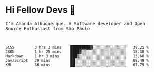 # Hi Fellow Devs :wave:
   
<p>
  <samp>
    I'm Amanda Albuquerque. A Software developer and Open Source Enthusiast from São Paulo.
  </samp>

  
<!--   [![Twitter Follow](https://img.shields.io/twitter/follow/alalbux?style=social)](https://www.twitter.com/alalbux)
  [![Linkedin Badge](https://img.shields.io/badge/-alalbux-blue?style=flat-square&logo=Linkedin&logoColor=white&link=https://www.linkedin.com/in/alalbux/)](https://www.linkedin.com/in/alalbux/)
  [![Medium Badge](https://img.shields.io/badge/-alalbux-black?style=flat-square&logo=Medium&logoColor=white&link=https://medium.com/@alalbux)](https://medium.com/@alalbux) -->
</p>

  <br/>
  

<!--START_SECTION:waka-->
```text
SCSS         3 hrs 3 mins    █████████▓░░░░░░░░░░░░░░░   39.25 % 
JSON         1 hr 25 mins    ████▓░░░░░░░░░░░░░░░░░░░░   18.30 % 
Markdown     1 hr 3 mins     ███▒░░░░░░░░░░░░░░░░░░░░░   13.68 % 
JavaScript   39 mins         ██░░░░░░░░░░░░░░░░░░░░░░░   08.49 % 
XML          36 mins         ██░░░░░░░░░░░░░░░░░░░░░░░   07.75 % 
```
<!--END_SECTION:waka-->

